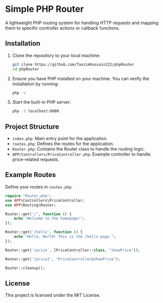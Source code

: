 
# Simple PHP Router

A lightweight PHP routing system for handling HTTP requests and mapping them to specific controller actions or callback functions.

## Installation

1. Clone the repository to your local machine:

    ```bash
    git clone https://github.com/Tanzimhossain222/phpRouter
    cd phpRouter
    ```

2. Ensure you have PHP installed on your machine. You can verify the installation by running:

    ```bash
    php -v
    ```

3. Start the built-in PHP server:

    ```bash
    php -S localhost:8080
    ```

## Project Structure

- `index.php`: Main entry point for the application.
- `routes.php`: Defines the routes for the application.
- `Router.php`: Contains the Router class to handle the routing logic.
- `APP/Controllers/PriceController.php`: Example controller to handle price-related requests.

## Example Routes

Define your routes in `routes.php`:

```php
require "Router.php";
use APP\Controllers\PriceController;
use APP\Routing\Router;

Router::get('/', function () {
    echo "Welcome to the homepage!";
});

Router::get('/hello', function () {
    echo "Hello, World! This is the /hello page.";
});

Router::get('/price', [PriceController::class, "showPrice"]);

Router::get('/price2', "PriceController@showPrice");

Router::cleanup();
```

## License

This project is licensed under the MIT License.
